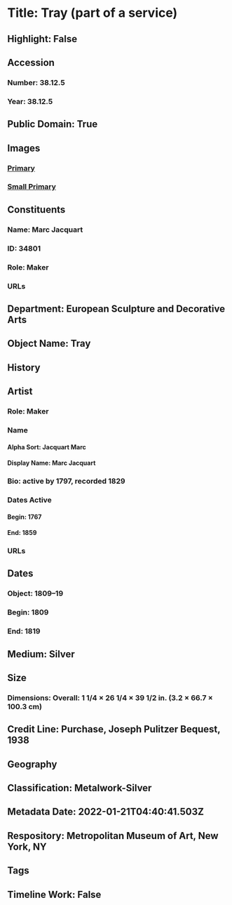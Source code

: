 # Title: Tray (part of a service)
## Highlight: False
## Accession
### Number: 38.12.5
### Year: 38.12.5
## Public Domain: True
## Images
### [Primary](https://images.metmuseum.org/CRDImages/es/original/DP136547.jpg)
### [Small Primary](https://images.metmuseum.org/CRDImages/es/web-large/DP136547.jpg)
## Constituents
### Name: Marc Jacquart
### ID: 34801
### Role: Maker
### URLs
## Department: European Sculpture and Decorative Arts
## Object Name: Tray
## History
## Artist
### Role: Maker
### Name
#### Alpha Sort: Jacquart Marc
#### Display Name: Marc Jacquart
### Bio: active by 1797, recorded 1829
### Dates Active
#### Begin: 1767
#### End: 1859
### URLs
## Dates
### Object: 1809–19
### Begin: 1809
### End: 1819
## Medium: Silver
## Size
### Dimensions: Overall: 1 1/4 × 26 1/4 × 39 1/2 in. (3.2 × 66.7 × 100.3 cm)
## Credit Line: Purchase, Joseph Pulitzer Bequest, 1938
## Geography
## Classification: Metalwork-Silver
## Metadata Date: 2022-01-21T04:40:41.503Z
## Respository: Metropolitan Museum of Art, New York, NY
## Tags
## Timeline Work: False